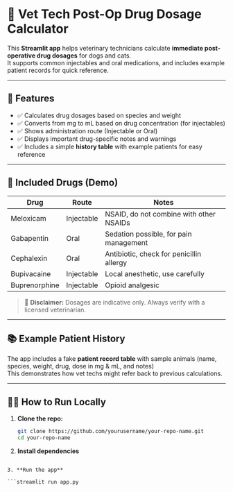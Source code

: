 
# 🐾 Vet Tech Post-Op Drug Dosage Calculator

This **Streamlit app** helps veterinary technicians calculate **immediate post-operative drug dosages** for dogs and cats.  
It supports common injectables and oral medications, and includes example patient records for quick reference.

---

## 🚀 Features

- ✅ Calculates drug dosages based on species and weight
- ✅ Converts from mg to mL based on drug concentration (for injectables)
- ✅ Shows administration route (Injectable or Oral)
- ✅ Displays important drug-specific notes and warnings
- ✅ Includes a simple **history table** with example patients for easy reference

---

## 💉 Included Drugs (Demo)

| Drug         | Route       | Notes                                      |
|--------------|-------------|--------------------------------------------|
| Meloxicam    | Injectable  | NSAID, do not combine with other NSAIDs   |
| Gabapentin   | Oral        | Sedation possible, for pain management    |
| Cephalexin   | Oral        | Antibiotic, check for penicillin allergy  |
| Bupivacaine  | Injectable  | Local anesthetic, use carefully           |
| Buprenorphine| Injectable  | Opioid analgesic                          |

> 📌 **Disclaimer:** Dosages are indicative only. Always verify with a licensed veterinarian.

---

## 📚 Example Patient History

The app includes a fake **patient record table** with sample animals (name, species, weight, drug, dose in mg & mL, and notes)  
This demonstrates how vet techs might refer back to previous calculations.

---

## 🏃‍♀️ How to Run Locally

1. **Clone the repo:**

   ```bash
   git clone https://github.com/yourusername/your-repo-name.git
   cd your-repo-name

2. **Install dependencies**
   
 ```pip install -r requirements.txt

3. **Run the app**

```streamlit run app.py


